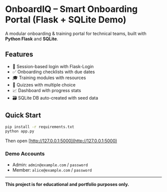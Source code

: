 # OnboardIQ – Smart Onboarding Portal (Flask + SQLite Demo)

A modular onboarding & training portal for technical teams, built with **Python Flask** and **SQLite**.

## Features
- 🔐 Session-based login with Flask-Login
- ✅ Onboarding checklists with due dates
- 🎓 Training modules with resources
- 📝 Quizzes with multiple choice
- 📈 Dashboard with progress stats
- 🗃 SQLite DB auto-created with seed data

## Quick Start
```bash
pip install -r requirements.txt
python app.py
```

Then open [http://127.0.0.1:5000](http://127.0.0.1:5000)

### Demo Accounts
- Admin: `admin@example.com` / `password`
- Member: `alice@example.com` / `password`

---

**This project is for educational and portfolio purposes only.**
